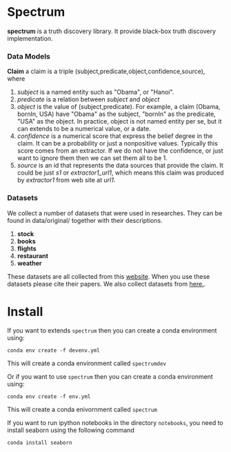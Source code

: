 # Spectrum
**spectrum** is a truth discovery library. It provide black-box truth discovery implementation.

### Data Models

**Claim** a claim is a triple (subject,predicate,object,confidence,source), where

   1. *subject* is a named entity such as "Obama", or "Hanoi".
   2. *predicate* is a relation between *subject* and *object*
   3. *object* is the value of (subject,predicate). For example, a claim (Obama, bornIn, USA)
   have "Obama" as the subject, "bornIn" as the predicate, "USA" as the object. In practice,
   object is not named entity per se, but it can extends to be a numerical value, or a date.
   4. *confidence* is a numerical score that express the belief degree in the claim. It can be
   a probability or just a nonpositive values. Typically
   this score comes from an extractor. If we do not have the confidence, or just want to ignore
   them then we can set them all to be 1.
   5. *source* is an id that represents the data sources that provide the claim. It could
   be just *s1* or *extractor1_url1*, which means this claim was produced by *extractor1* from
   web site at *url1*.
   

### Datasets

We collect a number of datasets that were used in researches. They can be found in data/original/ together with their
descriptions.

1. **stock**
2. **books** 
3. **flights**
4. **restaurant**
5. **weather** 
   
These datasets are all collected from this [website](http://lunadong.com/fusionDataSets.htm). When you use
these datasets please cite their papers. We also collect datasets from [here.](http://da.qcri.org/dafna/#/dafna/exp_sections/realworldDS/flight.html).


# Install
If you want to extends ``spectrum`` then you can create a conda environment using:

```
conda env create -f devenv.yml
```
This will create a conda environment called ``spectrumdev``

Or if you want to use ``spectrum`` then you can create a conda environment using:

```
conda env create -f env.yml
```
This will create a conda enivornment called ``spectrum``

If you want to run ipython notebooks in the directory ``notebooks``, you need to install seaborn using the following command

```
conda install seaborn
```